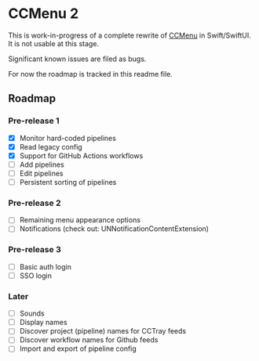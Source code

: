 # CCMenu 2

This is work-in-progress of a complete rewrite of [CCMenu](https://github.com/erikdoe/ccmenu) in Swift/SwiftUI. It is not usable at this stage.

Significant known issues are filed as bugs.

For now the roadmap is tracked in this readme file.


## Roadmap

### Pre-release 1

- [X] Monitor hard-coded pipelines
- [X] Read legacy config
- [X] Support for GitHub Actions workflows
- [ ] Add pipelines 
- [ ] Edit pipelines
- [ ] Persistent sorting of pipelines

### Pre-release 2

- [ ] Remaining menu appearance options
- [ ] Notifications (check out: UNNotificationContentExtension)

### Pre-release 3

- [ ] Basic auth login
- [ ] SSO login

### Later

- [ ] Sounds
- [ ] Display names
- [ ] Discover project (pipeline) names for CCTray feeds
- [ ] Discover workflow names for Github feeds
- [ ] Import and export of pipeline config
